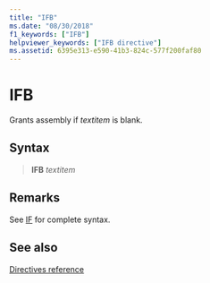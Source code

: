 ```yaml
---
title: "IFB"
ms.date: "08/30/2018"
f1_keywords: ["IFB"]
helpviewer_keywords: ["IFB directive"]
ms.assetid: 6395e313-e590-41b3-824c-577f200faf80
---
```

# IFB

Grants assembly if *textitem* is blank.

## Syntax

> **IFB** *textitem*

## Remarks

See [IF](../../assembler/masm/if-masm.md) for complete syntax.

## See also

[Directives reference](directives-reference.md)
